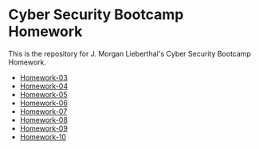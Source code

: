 # Cyber Security Bootcamp Homework

This is the repository for J. Morgan Lieberthal's Cyber Security Bootcamp
Homework.

* [Homework-03](./Homework-03)
* [Homework-04](./Homework-04)
* [Homework-05](./Homework-05)
* [Homework-06](./Homework-06)
* [Homework-07](./Homework-07)
* [Homework-08](./Homework-08)
* [Homework-09](./Homework-09)
* [Homework-10](./Homework-10)
